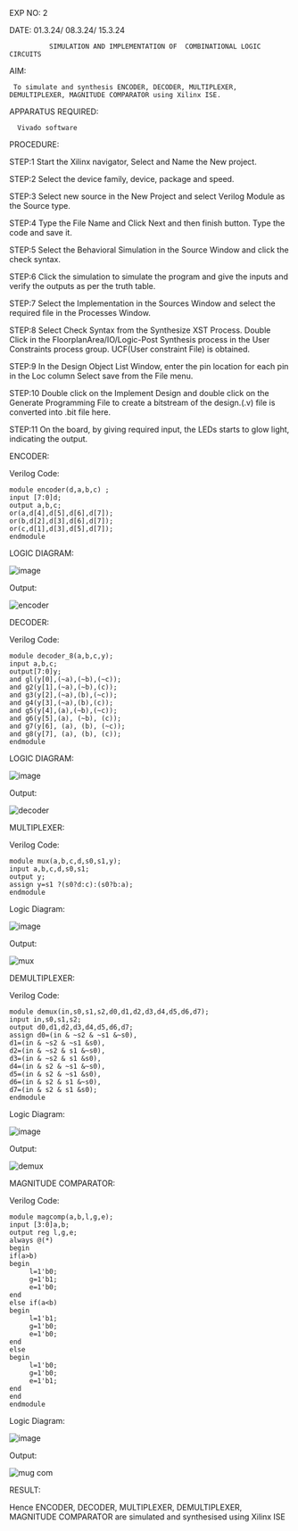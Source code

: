 EXP NO: 2

DATE: 01.3.24/ 08.3.24/ 15.3.24



              SIMULATION AND IMPLEMENTATION OF  COMBINATIONAL LOGIC CIRCUITS



AIM: 



     To simulate and synthesis ENCODER, DECODER, MULTIPLEXER, DEMULTIPLEXER, MAGNITUDE COMPARATOR using Xilinx ISE.



APPARATUS REQUIRED:



      Vivado software



PROCEDURE:



STEP:1  Start  the Xilinx navigator, Select and Name the New project.



STEP:2  Select the device family, device, package and speed. 



STEP:3  Select new source in the New Project and select Verilog Module as the Source type. 



STEP:4  Type the File Name and Click Next and then finish button. Type the code and save it.



STEP:5  Select the Behavioral Simulation in the Source Window and click the check syntax. 



STEP:6  Click the simulation to simulate the program and  give the inputs and verify the outputs as per the truth table. 



STEP:7  Select the Implementation in the Sources Window and select the required file in the Processes Window.



STEP:8  Select Check Syntax from the Synthesize  XST Process. Double Click in the  FloorplanArea/IO/Logic-Post Synthesis process in the User Constraints process group. UCF(User constraint File) is obtained.



STEP:9  In the Design Object List Window, enter the pin location for each pin in the Loc column Select save from the File menu.



STEP:10 Double click on the Implement Design and double click on the Generate Programming File to create a bitstream of the design.(.v) file is converted into .bit file here.



STEP:11  On the board, by giving required input, the LEDs starts to glow light, indicating the output.



ENCODER:



Verilog Code:
```
module encoder(d,a,b,c) ;
input [7:0]d;
output a,b,c;
or(a,d[4],d[5],d[6],d[7]);
or(b,d[2],d[3],d[6],d[7]);
or(c,d[1],d[3],d[5],d[7]);
endmodule
```


LOGIC DIAGRAM:



![image](https://github.com/navaneethans/VLSI-LAB-EXP-2/assets/6987778/3cd1f95e-7531-4cad-9154-fdd397ac439e)




Output:



![encoder](https://github.com/nithiyashree2533/VLSI-LAB-EXP-2/assets/161813688/ec65dfa4-6c8e-4021-b50f-148d9321424a)



DECODER:



Verilog Code:
```
module decoder_8(a,b,c,y);
input a,b,c; 
output[7:0]y; 
and gl(y[0],(~a),(~b),(~c)); 
and g2(y[1],(~a),(~b),(c)); 
and g3(y[2],(~a),(b),(~c));
and g4(y[3],(~a),(b),(c));
and g5(y[4],(a),(~b),(~c));
and g6(y[5],(a), (~b), (c));
and g7(y[6], (a), (b), (~c)); 
and g8(y[7], (a), (b), (c));
endmodule
```


LOGIC DIAGRAM:



![image](https://github.com/navaneethans/VLSI-LAB-EXP-2/assets/6987778/45a5e6cf-bbe0-4fd5-ac84-e5ad4477483b)



Output:



![decoder](https://github.com/nithiyashree2533/VLSI-LAB-EXP-2/assets/161813688/0a53dbf7-bf9a-44c2-a021-f7fe7314d684)



MULTIPLEXER:



Verilog Code:
```
module mux(a,b,c,d,s0,s1,y);
input a,b,c,d,s0,s1;
output y;
assign y=s1 ?(s0?d:c):(s0?b:a);
endmodule
```



Logic Diagram:



![image](https://github.com/navaneethans/VLSI-LAB-EXP-2/assets/6987778/427f75b2-8e67-44b9-ac45-a66651787436)




Output:



![mux](https://github.com/nithiyashree2533/VLSI-LAB-EXP-2/assets/161813688/07b83ca8-19dc-4a8d-b8c5-1ada59b01beb)



DEMULTIPLEXER:



Verilog Code:
```
module demux(in,s0,s1,s2,d0,d1,d2,d3,d4,d5,d6,d7);
input in,s0,s1,s2;
output d0,d1,d2,d3,d4,d5,d6,d7;
assign d0=(in & ~s2 & ~s1 &~s0),
d1=(in & ~s2 & ~s1 &s0),
d2=(in & ~s2 & s1 &~s0),
d3=(in & ~s2 & s1 &s0),
d4=(in & s2 & ~s1 &~s0),
d5=(in & s2 & ~s1 &s0),
d6=(in & s2 & s1 &~s0),
d7=(in & s2 & s1 &s0);
endmodule
```



Logic Diagram:



![image](https://github.com/navaneethans/VLSI-LAB-EXP-2/assets/6987778/1c45a7fc-08ac-4f76-87f2-c084e7150557)



Output:



![demux](https://github.com/nithiyashree2533/VLSI-LAB-EXP-2/assets/161813688/231aea3a-e3c4-4dbb-a4d6-ebf11429c54a)



MAGNITUDE COMPARATOR:



Verilog Code:
```
module magcomp(a,b,l,g,e);
input [3:0]a,b;
output reg l,g,e;
always @(*)
begin
if(a>b)
begin
     l=1'b0;
     g=1'b1;
     e=1'b0;
end
else if(a<b)
begin
     l=1'b1;
     g=1'b0;
     e=1'b0;
end
else
begin
     l=1'b0;
     g=1'b0;
     e=1'b1;
end
end
endmodule
```



Logic Diagram:



![image](https://github.com/navaneethans/VLSI-LAB-EXP-2/assets/6987778/b2fe7a05-6bf7-4dcb-8f5d-28abbf7ea8c2)



Output:



![mug com](https://github.com/nithiyashree2533/VLSI-LAB-EXP-2/assets/161813688/80b7db95-87ff-4954-bb0d-a2994afcbcc6)



RESULT:



Hence ENCODER, DECODER, MULTIPLEXER, DEMULTIPLEXER, MAGNITUDE COMPARATOR are simulated and synthesised using Xilinx ISE



